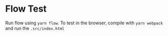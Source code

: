 # Flow Test

Run flow using `yarn flow`. To test in the browser, compile with `yarn webpack` and run the `.src/index.html`
